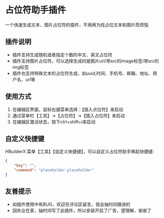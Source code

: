 ﻿# 占位符助手插件
一个快速生成文本、图片占位符的插件，不用再为找占位文本和图片而烦恼

## 插件说明
* 插件支持生成随机或者指定个数的中文、英文占位符
* 插件支持图片占位符，可以选择生成的是图片url/带src的image标签/带src的img标签
* 插件也支持特殊文本的占位符生成，如uuid,时间、手机号、邮箱、地址、用户名、url等


## 使用方式
1. 在编辑区界面，鼠标右键菜单选择：【插入点位符】来启动
2. 通过菜单栏【工具】->【占位符】->【插入占位符】来启动
3. 在编辑区激活状态，按下ctrl+shift+i来启动

## 自定义快捷键

HBuilderX 菜单【工具】【自定义快捷键】，可以自定义占位符助手唤起快捷键:

```json
{
    "key": "",
    "command": "placeholder.placeholder"
}
```

## 友善提示
* 如插件使用中有BUG，欢迎在评论区留言，我会抽时间跟进的
* 因失业在家，抽时间写了此插件，所以安装开启了广告，望理解，谢谢了

